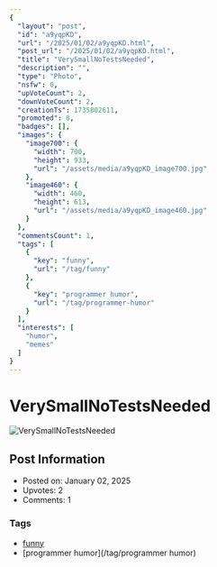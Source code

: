 ```yaml
---
{
  "layout": "post",
  "id": "a9yqpKD",
  "url": "/2025/01/02/a9yqpKD.html",
  "post_url": "/2025/01/02/a9yqpKD.html",
  "title": "VerySmallNoTestsNeeded",
  "description": "",
  "type": "Photo",
  "nsfw": 0,
  "upVoteCount": 2,
  "downVoteCount": 2,
  "creationTs": 1735802611,
  "promoted": 0,
  "badges": [],
  "images": {
    "image700": {
      "width": 700,
      "height": 933,
      "url": "/assets/media/a9yqpKD_image700.jpg"
    },
    "image460": {
      "width": 460,
      "height": 613,
      "url": "/assets/media/a9yqpKD_image460.jpg"
    }
  },
  "commentsCount": 1,
  "tags": [
    {
      "key": "funny",
      "url": "/tag/funny"
    },
    {
      "key": "programmer humor",
      "url": "/tag/programmer-humor"
    }
  ],
  "interests": [
    "humor",
    "memes"
  ]
}
---
```


# VerySmallNoTestsNeeded

![VerySmallNoTestsNeeded](/assets/media/a9yqpKD_image700.jpg)

## Post Information

- Posted on: January 02, 2025
- Upvotes: 2
- Comments: 1

### Tags

- [funny](/tag/funny)
- [programmer humor](/tag/programmer humor)
